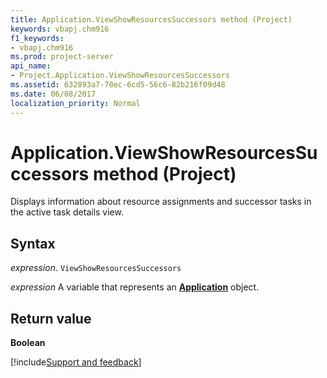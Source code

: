 ```yaml
---
title: Application.ViewShowResourcesSuccessors method (Project)
keywords: vbapj.chm916
f1_keywords:
- vbapj.chm916
ms.prod: project-server
api_name:
- Project.Application.ViewShowResourcesSuccessors
ms.assetid: 632893a7-70ec-6cd5-56c6-82b216f09d48
ms.date: 06/08/2017
localization_priority: Normal
---
```



# Application.ViewShowResourcesSuccessors method (Project)

Displays information about resource assignments and successor tasks in the active task details view.


## Syntax

_expression_. `ViewShowResourcesSuccessors`

_expression_ A variable that represents an **[Application](Project.Application.md)** object.


## Return value

 **Boolean**

[!include[Support and feedback](~/includes/feedback-boilerplate.md)]